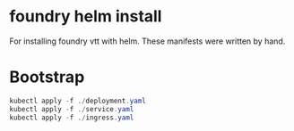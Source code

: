 # foundry helm install

For installing foundry vtt with helm. These manifests were written by hand.

# Bootstrap

```powershell
kubectl apply -f ./deployment.yaml
kubectl apply -f ./service.yaml
kubectl apply -f ./ingress.yaml
```

